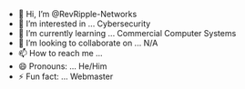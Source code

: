 - 👋 Hi, I’m @RevRipple-Networks
- 👀 I’m interested in ... Cybersecurity
- 🌱 I’m currently learning ... Commercial Computer Systems
- 💞️ I’m looking to collaborate on ... N/A
- 📫 How to reach me ... 
- 😄 Pronouns: ... He/Him
- ⚡ Fun fact: ... Webmaster

<!---
RevRipple-Networks/RevRipple-Networks is a ✨ special ✨ repository because its `README.md` (this file) appears on your GitHub profile.
You can click the Preview link to take a look at your changes.
--->
